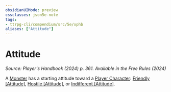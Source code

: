 ```yaml
---
obsidianUIMode: preview
cssclasses: json5e-note
tags:
- ttrpg-cli/compendium/src/5e/xphb
aliases: ["Attitude"]
---
```

# Attitude
*Source: Player's Handbook (2024) p. 361. Available in the Free Rules (2024)* 

A [Monster](3-Compendium/rules/variant-rules/monster-xphb.md) has a starting attitude toward a [Player Character](3-Compendium/rules/variant-rules/player-character-xphb.md): [Friendly [Attitude]](3-Compendium/rules/variant-rules/friendly-attitude-xphb.md), [Hostile [Attitude]](3-Compendium/rules/variant-rules/hostile-attitude-xphb.md), or [Indifferent [Attitude]](3-Compendium/rules/variant-rules/indifferent-attitude-xphb.md).